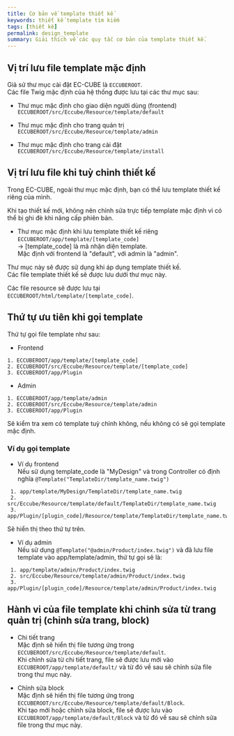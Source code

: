 ```yaml
---
title: Cơ bản về template thiết kế
keywords: thiết kế template tìm kiếm
tags: [thiết kế]
permalink: design_template
summary: Giải thích về các quy tắc cơ bản của template thiết kế.
---
```


## Vị trí lưu file template mặc định

Giả sử thư mục cài đặt EC-CUBE là `ECCUBEROOT`.  
Các file Twig mặc định của hệ thống được lưu tại các thư mục sau:

- Thư mục mặc định cho giao diện người dùng (frontend)  
`ECCUBEROOT/src/Eccube/Resource/template/default`

- Thư mục mặc định cho trang quản trị  
`ECCUBEROOT/src/Eccube/Resource/template/admin`

- Thư mục mặc định cho trang cài đặt  
`ECCUBEROOT/src/Eccube/Resource/template/install`

## Vị trí lưu file khi tuỳ chỉnh thiết kế

Trong EC-CUBE, ngoài thư mục mặc định, bạn có thể lưu template thiết kế riêng của mình.  

Khi tạo thiết kế mới, không nên chỉnh sửa trực tiếp template mặc định vì có thể bị ghi đè khi nâng cấp phiên bản.  

- Thư mục mặc định khi lưu template thiết kế riêng  
`ECCUBEROOT/app/template/[template_code]`  
→ [template_code] là mã nhận diện template.  
Mặc định với frontend là "default", với admin là "admin".

Thư mục này sẽ được sử dụng khi áp dụng template thiết kế.  
Các file template thiết kế sẽ được lưu dưới thư mục này.  

Các file resource sẽ được lưu tại `ECCUBEROOT/html/template/[template_code]`.

## Thứ tự ưu tiên khi gọi template

Thứ tự gọi file template như sau:

- Frontend

```
1. ECCUBEROOT/app/template/[template_code]
2. ECCUBEROOT/src/Eccube/Resource/template/[template_code]
3. ECCUBEROOT/app/Plugin
```

- Admin

```
1. ECCUBEROOT/app/template/admin
2. ECCUBEROOT/src/Eccube/Resource/template/admin
3. ECCUBEROOT/app/Plugin
```

Sẽ kiểm tra xem có template tuỳ chỉnh không, nếu không có sẽ gọi template mặc định.


### Ví dụ gọi template

* Ví dụ frontend  
Nếu sử dụng template_code là "MyDesign" và trong Controller có định nghĩa `@Template("TemplateDir/template_name.twig")`

```
 1. app/template/MyDesign/TemplateDir/template_name.twig
 2. src/Eccube/Resource/template/default/TemplateDir/template_name.twig
 3. app/Plugin/[plugin_code]/Resource/template/TemplateDir/template_name.twig
```
Sẽ hiển thị theo thứ tự trên.

* Ví dụ admin  
Nếu sử dụng `@Template("@admin/Product/index.twig")` và đã lưu file template vào app/template/admin, thứ tự gọi sẽ là:

```
 1. app/template/admin/Product/index.twig
 2. src/Eccube/Resource/template/admin/Product/index.twig
 3. app/Plugin/[plugin_code]/Resource/template/admin/Product/index.twig
```

## Hành vi của file template khi chỉnh sửa từ trang quản trị (chỉnh sửa trang, block)

* Chi tiết trang  
Mặc định sẽ hiển thị file tương ứng trong `ECCUBEROOT/src/Eccube/Resource/template/default`.  
Khi chỉnh sửa từ chi tiết trang, file sẽ được lưu mới vào `ECCUBEROOT/app/template/default/` và từ đó về sau sẽ chỉnh sửa file trong thư mục này.

* Chỉnh sửa block  
Mặc định sẽ hiển thị file tương ứng trong `ECCUBEROOT/src/Eccube/Resource/template/default/Block`.  
Khi tạo mới hoặc chỉnh sửa block, file sẽ được lưu vào `ECCUBEROOT/app/template/default/Block` và từ đó về sau sẽ chỉnh sửa file trong thư mục này.
